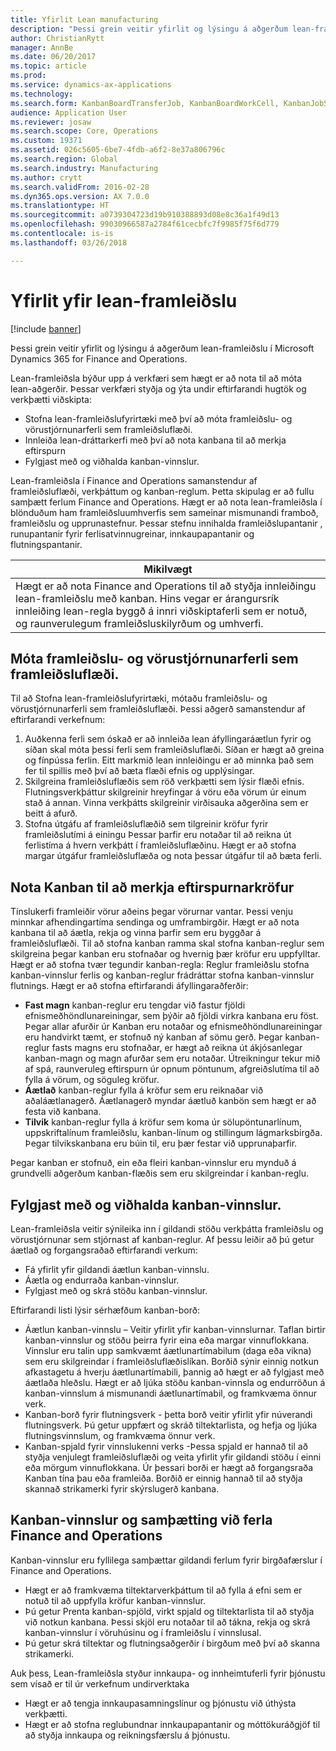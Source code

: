 ```yaml
---
title: Yfirlit Lean manufacturing
description: "Þessi grein veitir yfirlit og lýsingu á aðgerðum lean-framleiðslu í Dynamics 365 for Finance and Operations."
author: ChristianRytt
manager: AnnBe
ms.date: 06/20/2017
ms.topic: article
ms.prod: 
ms.service: dynamics-ax-applications
ms.technology: 
ms.search.form: KanbanBoardTransferJob, KanbanBoardWorkCell, KanbanJobSchedulingListPage, LeanProductionFlow
audience: Application User
ms.reviewer: josaw
ms.search.scope: Core, Operations
ms.custom: 19371
ms.assetid: 026c5605-6be7-4fdb-a6f2-8e37a806796c
ms.search.region: Global
ms.search.industry: Manufacturing
ms.author: crytt
ms.search.validFrom: 2016-02-28
ms.dyn365.ops.version: AX 7.0.0
ms.translationtype: HT
ms.sourcegitcommit: a0739304723d19b910388893d08e8c36a1f49d13
ms.openlocfilehash: 99030966587a2784f61cecbfc7f9985f75f6d779
ms.contentlocale: is-is
ms.lasthandoff: 03/26/2018

---
```


# <a name="lean-manufacturing-overview"></a>Yfirlit yfir lean-framleiðslu

[!include [banner](../includes/banner.md)]

Þessi grein veitir yfirlit og lýsingu á aðgerðum lean-framleiðslu í Microsoft Dynamics 365 for Finance and Operations.

Lean-framleiðsla býður upp á verkfæri sem hægt er að nota til að móta lean-aðgerðir. Þessar verkfæri styðja og ýta undir eftirfarandi hugtök og verkþætti viðskipta:
-   Stofna lean-framleiðslufyrirtæki með því að móta framleiðslu- og vörustjórnunarferli sem framleiðsluflæði.
-   Innleiða lean-dráttarkerfi með því að nota kanbana til að merkja eftirspurn
-   Fylgjast með og viðhalda kanban-vinnslur.

Lean-framleiðsla í Finance and Operations samanstendur af framleiðsluflæði, verkþáttum og kanban-reglum. Þetta skipulag er að fullu samþætt ferlum Finance and Operations. Hægt er að nota lean-framleiðsla í blönduðum ham framleiðsluumhverfis sem sameinar mismunandi framboð, framleiðslu og upprunastefnur. Þessar stefnu innihalda framleiðslupantanir , runupantanir fyrir ferlisatvinnugreinar, innkaupapantanir og flutningspantanir.

| **Mikilvægt**                                                                                                                                                                                                                                                                |
|------------------------------------------------------------------------------------------------------------------------------------------------------------------------------------------------------------------------------------------------------------------------------|
| Hægt er að nota Finance and Operations til að styðja innleiðingu lean-framleiðslu með kanban. Hins vegar er árangursrík innleiðing lean-regla byggð á innri viðskiptaferli sem er notuð, og raunverulegum framleiðsluskilyrðum og umhverfi. |

## <a name="modeling-manufacturing-and-logistics-processes-as-production-flows"></a>Móta framleiðslu- og vörustjórnunarferli sem framleiðsluflæði.
Til að Stofna lean-framleiðslufyrirtæki, mótaðu framleiðslu- og vörustjórnunarferli sem framleiðsluflæði. Þessi aðgerð samanstendur af eftirfarandi verkefnum:
1.  Auðkenna ferli sem óskað er að innleiða lean áfyllingaráætlun fyrir og síðan skal móta þessi ferli sem framleiðsluflæði. Síðan er hægt að greina og fínpússa ferlin. Eitt markmið lean innleiðingu er að minnka það sem fer til spillis með því að bæta flæði efnis og upplýsingar.
2.  Skilgreina framleiðsluflæðis sem röð verkþætti sem lýsir flæði efnis. Flutningsverkþáttur skilgreinir hreyfingar á vöru eða vörum úr einum stað á annan. Vinna verkþátts skilgreinir virðisauka aðgerðina sem er beitt á afurð.
3.  Stofna útgáfu af framleiðsluflæðið sem tilgreinir kröfur fyrir framleiðslutími á einingu Þessar þarfir eru notaðar til að reikna út ferlistíma á hvern verkþátt í framleiðsluflæðinu. Hægt er að stofna margar útgáfur framleiðsluflæða og nota þessar útgáfur til að bæta ferli.

## <a name="using-kanbans-to-signal-demand-requirements"></a> Nota Kanban til að merkja eftirspurnarkröfur
Tínslukerfi framleiðir vörur aðeins þegar vörurnar vantar. Þessi venju minnkar afhendingartíma sendinga og umframbirgðir. Hægt er að nota kanbana til að áætla, rekja og vinna þarfir sem eru byggðar á framleiðsluflæði. Til að stofna kanban ramma skal stofna kanban-reglur sem skilgreina þegar kanban eru stofnaðar og hvernig þær kröfur eru uppfylltar. Hægt er að stofna tvær tegundir kanban-regla: Reglur framleiðslu stofna kanban-vinnslur ferlis og kanban-reglur frádráttar stofna kanban-vinnslur flutnings. Hægt er að stofna eftirfarandi áfyllingaraðferðir:
-   **Fast magn** kanban-reglur eru tengdar við fastur fjöldi efnismeðhöndlunareiningar, sem þýðir að fjöldi virkra kanbana eru föst. Þegar allar afurðir úr Kanban eru notaðar og efnismeðhöndlunareiningar eru handvirkt tæmt, er stofnuð ný kanban af sömu gerð. Þegar kanban-reglur fasts magns eru stofnaðar, er hægt að reikna út ákjósanlegar kanban-magn og magn afurðar sem eru notaðar. Útreikningur tekur mið af spá, raunveruleg eftirspurn úr opnum pöntunum, afgreiðslutíma til að fylla á vörum, og söguleg kröfur.
-   **Áætlað** kanban-reglur fylla á kröfur sem eru reiknaðar við aðaláætlanagerð. Áætlanagerð myndar áætluð kanbön sem hægt er að festa við kanbana.
-   **Tilvik** kanban-reglur fylla á kröfur sem koma úr sölupöntunarlínum, uppskriftalínum framleiðslu, kanban-línum og stillingum lágmarksbirgða. Þegar tilvikskanbana eru búin til, eru þær festar við upprunaþarfir.

Þegar kanban er stofnuð, ein eða fleiri kanban-vinnslur eru mynduð á grundvelli aðgerðum kanban-flæðis sem eru skilgreindar í kanban-reglu.

## <a name="monitoring-and-maintaining-kanban-jobs"></a>Fylgjast með og viðhalda kanban-vinnslur.
Lean-framleiðsla veitir sýnileika inn í gildandi stöðu verkþátta framleiðslu og vörustjórnunar sem stjórnast af kanban-reglur. Af þessu leiðir að þú getur áætlað og forgangsraðað eftirfarandi verkum:

-   Fá yfirlit yfir gildandi áætlun kanban-vinnslu.
-   Áætla og endurraða kanban-vinnslur.
-   Fylgjast með og skrá stöðu kanban-vinnslur.

Eftirfarandi listi lýsir sérhæfðum kanban-borð:
-   Áætlun kanban-vinnslu – Veitir yfirlit yfir kanban-vinnslurnar. Taflan birtir kanban-vinnslur og stöðu þeirra fyrir eina eða margar vinnuflokkana. Vinnslur eru talin upp samkvæmt áætlunartímabilum (daga eða vikna) sem eru skilgreindar í framleiðsluflæðislíkan. Borðið sýnir einnig notkun afkastagetu á hverju áætlunartímabili, þannig að hægt er að fylgjast með áætlaða hleðslu. Hægt er að ljúka stöðu kanban-vinnsla og endurröðun á kanban-vinnslum á mismunandi áætlunartímabil, og framkvæma önnur verk.
-   Kanban-borð fyrir flutningsverk - þetta borð veitir yfirlit yfir núverandi flutningsverk. Þú getur uppfært og skráð tiltektarlista, og hefja og ljúka flutningsvinnslum, og framkvæma önnur verk.
-   Kanban-spjald fyrir vinnslukenni verks -Þessa spjald er hannað til að styðja venjulegt framleiðsluflæði og veita yfirlit yfir gildandi stöðu í einni eða mörgum vinnuflokkana. Úr þessari borði er hægt að forgangsraða Kanban tína þau eða framleiða. Borðið er einnig hannað til að styðja skannað strikamerki fyrir skýrslugerð kanbana.

## <a name="kanban-jobs-and-integration-with-finance-and-operations-processes"></a>Kanban-vinnslur og samþætting við ferla Finance and Operations
Kanban-vinnslur eru fyllilega samþættar gildandi ferlum fyrir birgðafærslur í Finance and Operations.
-   Hægt er að framkvæma tiltektarverkþáttum til að fylla á efni sem er notuð til að uppfylla kröfur kanban-vinnslur.
-   Þú getur Prenta kanban-spjöld, virkt spjald og tiltektarlista til að styðja við notkun kanbana. Þessi skjöl eru notaðar til að tákna, rekja og skrá kanban-vinnslur í vöruhúsinu og í framleiðslu í vinnslusal.
-   Þú getur skrá tiltektar og flutningsaðgerðir í birgðum með því að skanna strikamerki.

Auk þess, Lean-framleiðsla styður innkaupa- og innheimtuferli fyrir þjónustu sem vísað er til úr verkefnum undirverktaka
-   Hægt er að tengja innkaupasamningslínur og þjónustu við úthýsta verkþætti.
-   Hægt er að stofna reglubundnar innkaupapantanir og móttökuráðgjöf til að styðja innkaupa og reikningsfærslu á þjónustu.






